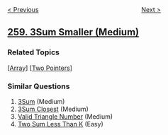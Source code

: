 <!--|This file generated by command(leetcode description); DO NOT EDIT.    |-->
<!--+----------------------------------------------------------------------+-->
<!--|@author    openset <openset.wang@gmail.com>                           |-->
<!--|@link      https://github.com/openset                                 |-->
<!--|@home      https://github.com/tonymontaro/leetcode-hints                        |-->
<!--+----------------------------------------------------------------------+-->

[< Previous](https://github.com/tonymontaro/leetcode-hints/tree/master/problems/add-digits "Add Digits")
　　　　　　　　　　　　　　　　
[Next >](https://github.com/tonymontaro/leetcode-hints/tree/master/problems/single-number-iii "Single Number III")

## [259. 3Sum Smaller (Medium)](https://leetcode.com/problems/3sum-smaller "较小的三数之和")



### Related Topics
  [[Array](https://github.com/tonymontaro/leetcode-hints/tree/master/tag/array/README.md)]
  [[Two Pointers](https://github.com/tonymontaro/leetcode-hints/tree/master/tag/two-pointers/README.md)]

### Similar Questions
  1. [3Sum](https://github.com/tonymontaro/leetcode-hints/tree/master/problems/3sum) (Medium)
  1. [3Sum Closest](https://github.com/tonymontaro/leetcode-hints/tree/master/problems/3sum-closest) (Medium)
  1. [Valid Triangle Number](https://github.com/tonymontaro/leetcode-hints/tree/master/problems/valid-triangle-number) (Medium)
  1. [Two Sum Less Than K](https://github.com/tonymontaro/leetcode-hints/tree/master/problems/two-sum-less-than-k) (Easy)
